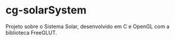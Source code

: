 # cg-solarSystem
Projeto sobre o Sistema Solar, desenvolvido em C e OpenGL com a biblioteca FreeGLUT.

